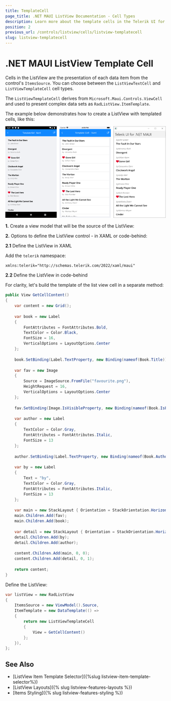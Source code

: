 ```yaml
---
title: TemplateCell
page_title: .NET MAUI ListView Documentation - Cell Types
description: Learn more about the template cells in the Telerik UI for .NET MAUI ListView control. 
position: 2
previous_url: /controls/listview/cells/listview-templatecell
slug: listview-templatecell
---
```


# .NET MAUI ListView Template Cell

Cells in the ListView are the presentation of each data item from the control's `ItemsSource`. You can choose between the `ListViewTextCell` and `ListViewTemplateCell` cell types.

The `ListViewTemplateCell` derives from `Microsoft.Maui.Controls.ViewCell` and used to present complex data sets as `RadListView.ItemTemplate`.

The example below demonstrates how to create a ListView with templated cells, like this:

![.NET MAUI ListView Template Cell](../images/listview-celltypes-templatecell.png)

**1.** Create a view model that will be the source of the ListView:

<snippet id='listview-celltypes-templatecell-viewmodel' />

**2.** Options to define the ListView control - in XAML or code-behind:

**2.1** Define the ListView in XAML

<snippet id='listview-celltypes-templatecell-listview-xaml' />

Add the `telerik` namespace:

```XAML
xmlns:telerik="http://schemas.telerik.com/2022/xaml/maui"
```						

**2.2** Define the ListView in code-behind

For clarity, let's build the template of the list view cell in a separate method:

```C#
public View GetCellContent()
{
    var content = new Grid();

    var book = new Label
    {
        FontAttributes = FontAttributes.Bold,
        TextColor = Color.Black,
        FontSize = 16,
        VerticalOptions = LayoutOptions.Center
    };

    book.SetBinding(Label.TextProperty, new Binding(nameof(Book.Title)));

    var fav = new Image
    {
        Source = ImageSource.FromFile("favourite.png"),
        HeightRequest = 16,
        VerticalOptions = LayoutOptions.Center
    };

    fav.SetBinding(Image.IsVisibleProperty, new Binding(nameof(Book.IsFavourite)));

    var author = new Label
    {
        TextColor = Color.Gray,
        FontAttributes = FontAttributes.Italic,
        FontSize = 13
    };

    author.SetBinding(Label.TextProperty, new Binding(nameof(Book.Author)));

    var by = new Label
    {
        Text = "by",
        TextColor = Color.Gray,
        FontAttributes = FontAttributes.Italic,
        FontSize = 13
    };

    var main = new StackLayout { Orientation = StackOrientation.Horizontal, Margin = new Thickness(10, 10, 10, 0) };
    main.Children.Add(fav);
    main.Children.Add(book);

    var detail = new StackLayout { Orientation = StackOrientation.Horizontal, Margin = new Thickness(10, 0, 10, 10) };
    detail.Children.Add(by);
    detail.Children.Add(author);

    content.Children.Add(main, 0, 0);
    content.Children.Add(detail, 0, 1);

    return content;
}
```

Define the ListView:

```C#
var listView = new RadListView
{
    ItemsSource = new ViewModel().Source,
    ItemTemplate = new DataTemplate(() =>
    {
        return new ListViewTemplateCell
        {
            View = GetCellContent()
        };
    }),
};
```


## See Also

- [ListView Item Template Selector]({%slug listview-item-template-selector%})
- [ListView Layouts]({% slug listview-features-layouts %})
- [Items Styling]({% slug listview-features-styling %})
